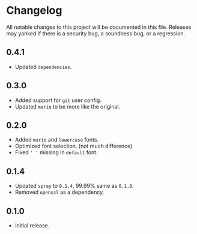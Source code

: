 # Changelog

All notable changes to this project will be documented in this file.
Releases may yanked if there is a security bug, a soundness bug, or a regression.

## 0.4.1

- Updated `dependencies`.

## 0.3.0

- Added support for `git` user config.
- Updated `mario` to be more like the original.

## 0.2.0

- Added `mario` and `lowercase` fonts.
- Optimized font selection. (not much difference)
- Fixed `' '` missing in `default` font.

## 0.1.4

- Updated `spray` to `0.1.4`, 99.99% same as `0.1.0`.
- Removed `openssl` as a dependency.

## 0.1.0

- Initial release.
